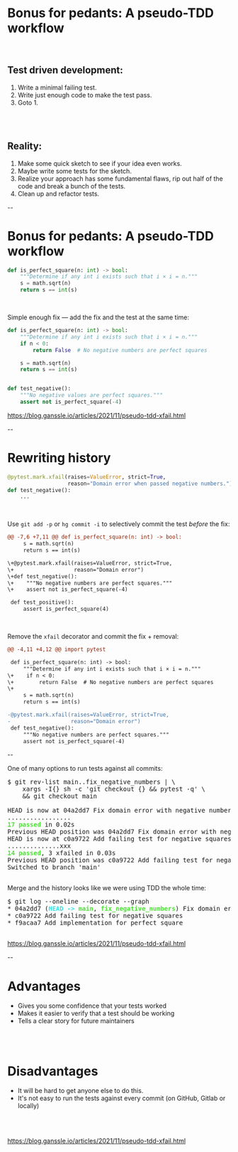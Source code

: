 # Bonus for pedants: A pseudo-TDD workflow

<br/>

## Test driven development:

1. Write a minimal failing test.
2. Write just enough code to make the test pass.
3. Goto 1.

<br/><br/>

## Reality:

1. Make some quick sketch to see if your idea even works.
2. Maybe write some tests for the sketch.
3. Realize your approach has some fundamental flaws, rip out half of the code and break a bunch of the tests.
4. Clean up and refactor tests.

--

# Bonus for pedants: A pseudo-TDD workflow

```python
def is_perfect_square(n: int) -> bool:
    """Determine if any int i exists such that i × i = n."""
    s = math.sqrt(n)
    return s == int(s)
```

<br/>

Simple enough fix — add the fix and the test at the same time:

```python
def is_perfect_square(n: int) -> bool:
    """Determine if any int i exists such that i × i = n."""
    if n < 0:
        return False  # No negative numbers are perfect squares

    s = math.sqrt(n)
    return s == int(s)


def test_negative():
    """No negative values are perfect squares."""
    assert not is_perfect_square(-4)
```

https://blog.ganssle.io/articles/2021/11/pseudo-tdd-xfail.html

--

# Rewriting history

```python
@pytest.mark.xfail(raises=ValueError, strict=True,
                   reason="Domain error when passed negative numbers.")
def test_negative():
    ...
```

<br/>

Use `git add -p` or `hg commit -i` to selectively commit the test *before* the fix:

```diff
@@ -7,6 +7,11 @@ def is_perfect_square(n: int) -> bool:
     s = math.sqrt(n)
     return s == int(s)

\+@pytest.mark.xfail(raises=ValueError, strict=True,
\+                   reason="Domain error")
\+def test_negative():
\+    """No negative numbers are perfect squares."""
\+    assert not is_perfect_square(-4)

 def test_positive():
     assert is_perfect_square(4)
```
<br/>

Remove the `xfail` decorator and commit the fix + removal:

```diff
@@ -4,11 +4,12 @@ import pytest

 def is_perfect_square(n: int) -> bool:
     """Determine if any int i exists such that i × i = n."""
\+    if n < 0:
\+        return False  # No negative numbers are perfect squares
\+
     s = math.sqrt(n)
     return s == int(s)

-@pytest.mark.xfail(raises=ValueError, strict=True,
-                   reason="Domain error")
 def test_negative():
     """No negative numbers are perfect squares."""
     assert not is_perfect_square(-4)
```

--

One of many options to run tests against all commits:

<pre><tt class="hljs">$ git rev-list main..fix_negative_numbers | \
    xargs -I{} sh -c &apos;git checkout {} &amp;&amp; pytest -q&apos; \
    && git checkout main

HEAD is now at 04a2dd7 Fix domain error with negative numbers
<font class="pytest-chars-green">.................                                                                                             [100%]</font>
<font color="#4BE234"><b>17 passed</b></font><font class="pytest-chars-green"> in 0.02s</font>
Previous HEAD position was 04a2dd7 Fix domain error with negative numbers
HEAD is now at c0a9722 Add failing test for negative squares
<font class="pytest-chars-green">..............</font><font class="pytest-xfail-yellow">xxx</font><font class="pytest-chars-green">                                                                                             [100%]</font>
<font color="#4BE234"><b>14 passed</b></font>, <font class="pytest-xfail-yellow">3 xfailed</font><font class="pytest-chars-green"> in 0.03s</font>
Previous HEAD position was c0a9722 Add failing test for negative squares
Switched to branch &apos;main&apos;
</tt>
</pre>

Merge and the history looks like we were using TDD the whole time:

<pre><tt class="hljs">$ git log --oneline --decorate --graph
* <font class="pytest-xfail-yellow">04a2dd7 (</font><font color="#34E2E2"><b>HEAD -&gt; </b></font><font color="#4BE234"><b>main</b></font><font class="pytest-xfail-yellow">, </font><font color="#4BE234"><b>fix_negative_numbers</b></font><font class="pytest-xfail-yellow">)</font> Fix domain error with negative numbers
* <font class="pytest-xfail-yellow">c0a9722</font> Add failing test for negative squares
* <font class="pytest-xfail-yellow">f9acaa7</font> Add implementation for perfect square
</tt>
</pre>

https://blog.ganssle.io/articles/2021/11/pseudo-tdd-xfail.html

--

# Advantages

- Gives you some confidence that your tests worked
- Makes it easier to verify that a test should be working
- Tells a clear story for future maintainers

<br/> <br/>

# Disadvantages

- It will be hard to get anyone else to do this.
- It's not easy to run the tests against every commit (on GitHub, Gitlab or locally)

<br/> <br/>

https://blog.ganssle.io/articles/2021/11/pseudo-tdd-xfail.html
